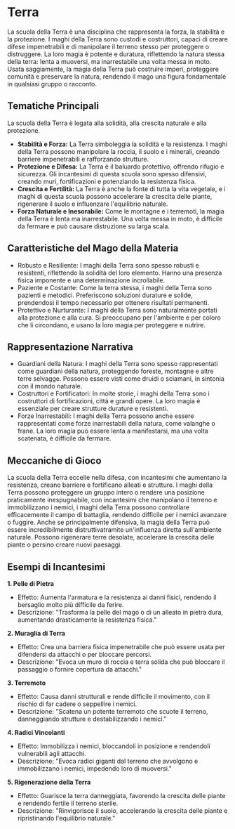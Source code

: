 # Terra
La scuola della Terra è una disciplina che rappresenta la forza, la stabilità e la protezione. I maghi della Terra sono custodi e costruttori, capaci di creare difese impenetrabili e di manipolare il terreno stesso per proteggere o distruggere. La loro magia è potente e duratura, riflettendo la natura stessa della terra: lenta a muoversi, ma inarrestabile una volta messa in moto. Usata saggiamente, la magia della Terra può costruire imperi, proteggere comunità e preservare la natura, rendendo il mago una figura fondamentale in qualsiasi gruppo o racconto. 

## Tematiche Principali
La scuola della Terra è legata alla solidità, alla crescita naturale e alla protezione.

- **Stabilità e Forza:** La Terra simboleggia la solidità e la resistenza. I maghi della Terra possono manipolare la roccia, il suolo e i minerali, creando barriere impenetrabili e rafforzando strutture.
- **Protezione e Difesa:** La Terra è il baluardo protettivo, offrendo rifugio e sicurezza. Gli incantesimi di questa scuola sono spesso difensivi, creando muri, fortificazioni e potenziando la resistenza fisica.
- **Crescita e Fertilità:** La Terra è anche la fonte di tutta la vita vegetale, e i maghi di questa scuola possono accelerare la crescita delle piante, rigenerare il suolo e influenzare l'equilibrio naturale.
- **Forza Naturale e Inesorabile:** Come le montagne e i terremoti, la magia della Terra è lenta ma inarrestabile. Una volta messa in moto, è difficile da fermare e può causare distruzione su larga scala.

## Caratteristiche del Mago della Materia
- Robusto e Resiliente: I maghi della Terra sono spesso robusti e resistenti, riflettendo la solidità del loro elemento. Hanno una presenza fisica imponente e una determinazione incrollabile.
- Paziente e Costante: Come la terra stessa, i maghi della Terra sono pazienti e metodici. Preferiscono soluzioni durature e solide, prendendosi il tempo necessario per ottenere risultati permanenti.
- Protettivo e Nurturante: I maghi della Terra sono naturalmente portati alla protezione e alla cura. Si preoccupano per l'ambiente e per coloro che li circondano, e usano la loro magia per proteggere e nutrire.



## Rappresentazione Narrativa
- Guardiani della Natura: I maghi della Terra sono spesso rappresentati come guardiani della natura, proteggendo foreste, montagne e altre terre selvagge. Possono essere visti come druidi o sciamani, in sintonia con il mondo naturale.
- Costruttori e Fortificatori: In molte storie, i maghi della Terra sono i costruttori di fortificazioni, città e grandi opere. La loro magia è essenziale per creare strutture durature e resistenti.
- Forze Inarrestabili: I maghi della Terra possono anche essere rappresentati come forze inarrestabili della natura, come valanghe o frane. La loro magia può essere lenta a manifestarsi, ma una volta scatenata, è difficile da fermare.



## Meccaniche di Gioco
La scuola della Terra eccelle nella difesa, con incantesimi che aumentano la resistenza, creano barriere e fortificano alleati e strutture. I maghi della Terra possono proteggere un gruppo intero o rendere una posizione praticamente inespugnabile, con incantesimi che manipolano il terreno e immobilizzano i nemici, i maghi della Terra possono controllare efficacemente il campo di battaglia, rendendo difficile per i nemici avanzare o fuggire. Anche se principalmente difensiva, la magia della Terra può essere incredibilmente distruttivatramite un'influenza diretta sull'ambiente naturale. Possono rigenerare terre desolate, accelerare la crescita delle piante o persino creare nuovi paesaggi.

## Esempi di Incantesimi

**1. Pelle di Pietra**
- Effetto: Aumenta l'armatura e la resistenza ai danni fisici, rendendo il bersaglio molto più difficile da ferire.
- Descrizione: "Trasforma la pelle del mago o di un alleato in pietra dura, aumentando drasticamente la resistenza fisica."

**2. Muraglia di Terra**
- Effetto: Crea una barriera fisica impenetrabile che può essere usata per difendersi da attacchi o per bloccare percorsi.
- Descrizione: "Evoca un muro di roccia e terra solida che può bloccare il passaggio o fornire copertura da attacchi."

**3. Terremoto**
- Effetto: Causa danni strutturali e rende difficile il movimento, con il rischio di far cadere o seppellire i nemici.
- Descrizione: "Scatena un potente terremoto che scuote il terreno, danneggiando strutture e destabilizzando i nemici."

**4. Radici Vincolanti**
- Effetto: Immobilizza i nemici, bloccandoli in posizione e rendendoli vulnerabili agli attacchi.
- Descrizione: "Evoca radici giganti dal terreno che avvolgono e immobilizzano i nemici, impedendo loro di muoversi."

**5. Rigenerazione della Terra**
- Effetto: Guarisce la terra danneggiata, favorendo la crescita delle piante e rendendo fertile il terreno sterile.
- Descrizione: "Rinvigorisce il suolo, accelerando la crescita delle piante e ripristinando l'equilibrio naturale."